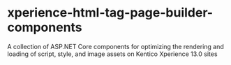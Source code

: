 # xperience-html-tag-page-builder-components
A collection of ASP.NET Core components for optimizing the rendering and loading of script, style, and image assets on Kentico Xperience 13.0 sites
